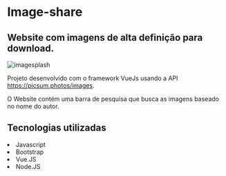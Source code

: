 # Image-share
## Website com imagens de alta definição para download. 
![imagesplash](https://user-images.githubusercontent.com/69487022/123869914-feeee680-d907-11eb-8058-bb6e352610e0.png)


Projeto desenvolvido com o framework VueJs usando a API https://picsum.photos/images.

O Website contém uma barra de pesquisa que busca as imagens baseado no nome do autor.

## Tecnologias utilizadas
<li>Javascript</li>
<li>Bootstrap</li>
<li>Vue.JS</li>
<li>Node.JS</li>

